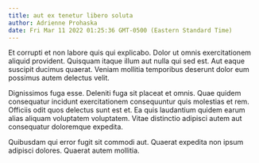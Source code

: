 ```yaml
---
title: aut ex tenetur libero soluta
author: Adrienne Prohaska
date: Fri Mar 11 2022 01:25:36 GMT-0500 (Eastern Standard Time)
---
```

Et corrupti et non labore quis qui explicabo. Dolor ut omnis exercitationem aliquid provident. Quisquam itaque illum aut nulla qui sed est. Aut eaque suscipit ducimus quaerat. Veniam mollitia temporibus deserunt dolor eum possimus autem delectus velit.

 Dignissimos fuga esse. Deleniti fuga sit placeat et omnis. Quae quidem consequatur incidunt exercitationem consequuntur quis molestias et rem. Officiis odit quos delectus sunt est et. Ea quis laudantium quidem earum alias aliquam voluptatem voluptatem. Vitae distinctio adipisci autem aut consequatur doloremque expedita.

 Quibusdam qui error fugit sit commodi aut. Quaerat expedita non ipsum adipisci dolores. Quaerat autem mollitia.